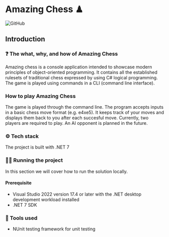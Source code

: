 ﻿# Amazing Chess ♟
![GitHub](https://img.shields.io/github/license/adriansjens/amazing-chess)
## Introduction

### ❓ The what, why, and how of Amazing Chess

Amazing chess is a console application intended to showcase modern principles of object-oriented programming. It contains all the established rulesets of traditional chess expressed by using C# logical programming. The game is played using commands in a CLI (command line interface).

### How to play Amazing Chess

The game is played through the command line. The program accepts inputs in a basic chess move format (e.g. e4xe5). It keeps track of your moves and displays them back to you after each succesful move. Currently, two players are required to play. An AI opponent is planned in the future.

### ⚙️ Tech stack

The project is built with .NET 7

### 🏃‍♂️ Running the project

In this section we will cover how to run the solution locally.

#### **Prerequisite**

- Visual Studio 2022 version 17.4 or later with the .NET desktop development workload installed
- .NET 7 SDK

### 🔨 Tools used

- NUnit testing framework for unit testing